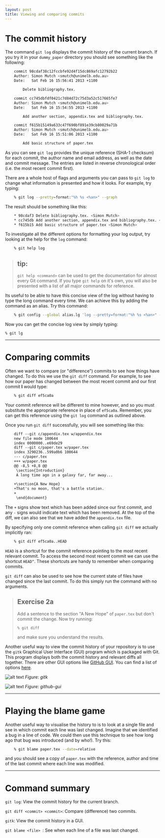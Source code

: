 ```yaml
---
layout: post
title: Viewing and comparing commits
---
```


# The commit history

The command ``git log`` displays the commit history of the current branch.  If
you try it in your ``dummy_paper`` directory you should see something like the
following:

```bash
    commit 98cdaf38c12fccbfe92d4f15dc869afc12792b22
    Author: Simon Mutch <smutch@unimelb.edu.au>
    Date:   Sat Feb 16 15:56:41 2013 +1100

        Delete bibliography.tex.

    commit cc745dbfdf0421c7d84d72c75d3a52c517665fe7
    Author: Simon Mutch <smutch@unimelb.edu.au>
    Date:   Sat Feb 16 15:54:55 2013 +1100

        Add another section, appendix.tex and bibliography.tex.

    commit f615b15149a633c47f690bf891e39cb80029a71b
    Author: Simon Mutch <smutch@unimelb.edu.au>
    Date:   Sat Feb 16 15:51:06 2013 +1100

        Add basic structure of paper.tex
```

As you can see ``git log`` provides the unique reference (SHA-1 checksum) for
each commit, the author name and email address, as well as the date and commit
message.  The entries are listed in reverse chronological order (i.e.  the most
recent commit first).

There are a whole host of flags and arguments you can pass to ``git log`` to
change what information is presented and how it looks.  For example, try typing:

```bash
    % git log --pretty=format:"%h %s <%an>" --graph
```

The result should be something like this:

```bash
    * 98cdaf3 Delete bibliography.tex. <Simon Mutch>
    * cc745db Add another section, appendix.tex and bibliography.tex. <Simon Mutch>
    * f615b15 Add basic structure of paper.tex <Simon Mutch>
```
To investigate all the different options for formatting your log output, try
looking at the help for the ``log`` command:

```bash
    % git help log
```

> ## **tip:**
>
> ``git help <command>`` can be used to get the documentation for almost every
> Git command.  If you type ``git help`` on it's own, you will also be
> presented with a list of all major commands for reference.

Its useful to be able to have this concise view of the log without having to
type the long command every time.  We can achieve this by adding the command as
an alias.  Try this command:

```bash
    % git config --global alias.lg 'log --pretty=format:"%h %s <%an>" --graph'  
```

Now you can get the concise log view by simply typing:

    % git lg

--------

# Comparing commits

Often we want to compare (or "difference") commits to see how things have
changed.  To do this we use the ``git diff`` command.  For example, to see how
our paper has changed between the most recent commit and our first commit **I**
would type:

```bash
    % git diff ef5ca0a
```

Your commit reference will be different to mine however, and so you must
substitute the appropriate reference in place of ``ef5ca0a``.  Remember, you
can get this reference using the ``git log`` command as outlined above.

Once you run ``git diff`` successfully, you will see something like this:

```diff
    diff --git c/appendix.tex w/appendix.tex
    new file mode 100644
    index 0000000..e69de29
    diff --git c/paper.tex w/paper.tex
    index 3290236..599a0b6 100644
    --- c/paper.tex
    +++ w/paper.tex
    @@ -8,5 +8,8 @@
     \section{Introduction}
     A long time ago in a galaxy far, far away...
     
    +\section{A New Hope}
    +That's no moon, that's a battle station.
    +
     \end{document}
```

The ``+`` signs show text which has been added since our first commit, and any
``-`` signs would indicate text which has been removed.  At the top of the diff,
we can also see that we have added the ``appendix.tex`` file.

By specifying only one commit reference when calling ``git diff`` we actually
implicitly ran:

```bash
    % git diff ef5ca0a..HEAD
```

``HEAD`` is a shortcut for the commit reference pointing to the most recent
relevant commit.  To access the second most recent commit we can use the
shortcut ``HEAD^``.  These shortcuts are handy to remember when comparing
commits.

``git diff`` can also be used to see how the current state of files have changed
since the last commit.  To do this simply run the command with no arguments.


> ## **Exercise 2a**
>
> Add a sentence to the section "A New Hope" of ``paper.tex`` but don't
>   commit the change.  Now try running:
>
>   ``% git diff``
>
>   and make sure you understand the results.


Another useful way to view the commit history of your repository is to use the
``gitk`` Graphical User Interface (GUI) program which is packaged with Git.  This program displays both the
commit history and relevant diffs all together. There are other GUI options like [GitHub GUI](https://desktop.github.com). 
You can find a list of options [here](https://git-scm.com/download/gui/linux).


![alt text](https://macrocosme.github.io/images/gitk.jpg "gitk") *Figure: gitk*

![alt text](https://macrocosme.github.io/images/github-gui.png "github") *Figure: github-gui*

--------

# Playing the blame game

Another useful way to visualise the history to is to look at a single file and
see in which commit each line was last changed.  Imagine that we identified a
bug in a line of code.  We could then use this technique to see how long ago
that bug was introduced (and by who!).  Try this:

```bash
    % git blame paper.tex --date=relative
```

and you should see a copy of ``paper.tex`` with the reference, author and time
of the last commit where each line was modified.  

--------

# Command summary

``git log``:  View the commit history for the current branch.
 
``git diff <commit> <commit>``: Compare (difference) two commits.

``gitk``: View the commit history in a GUI.

``git blame <file> ``: See when each line of a file was last changed.
